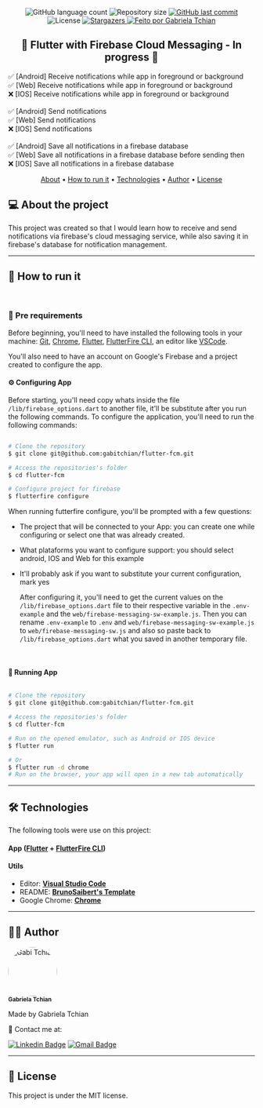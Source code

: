 <p align="center">
  <img alt="GitHub language count" src="https://img.shields.io/github/languages/count/gabitchian/flutter-fcm?color=%2304D361&style=for-the-badge">

  <img alt="Repository size" src="https://img.shields.io/github/repo-size/gabitchian/flutter-fcm?style=for-the-badge">

  <a href="https://github.com/gabitchian/flutter-fcm/commits/main">
    <img alt="GitHub last commit" src="https://img.shields.io/github/last-commit/gabitchian/flutter-fcm?style=for-the-badge">
  </a>

   <img alt="License" src="https://img.shields.io/badge/license-MIT-brightgreen?style=for-the-badge">
   <a href="https://github.com/gabitchian/flutter-fcm/stargazers">
    <img alt="Stargazers" src="https://img.shields.io/github/stars/gabitchian/flutter-fcm?style=for-the-badge">
  </a>

  <a href="https://github.com/gabitchian">
    <img alt="Feito por Gabriela Tchian" src="https://img.shields.io/badge/feito%20por-Gabi%20Tchian-%231b9?style=for-the-badge">
  </a>

</p>
<!-- <h1 align="center" style="padding: 50px; background: #333333;">
    <img alt="flutter-fcm" title="#flutter-fcm" src="https://raw.githubusercontent.com/gabitchian/flutter-fcm/main/public/logo-full.svg" />
</h1> -->

<h2 align="center">
	🏁  Flutter with Firebase Cloud Messaging - In progress 🏁
</h2>
<p>
  ✅ [Android] Receive notifications while app in foreground or background
  <br />
  ✅ [Web] Receive notifications while app in foreground or background
  <br />
  ❌ [IOS] Receive notifications while app in foreground or background
  <br />
  <br />
  ✅ [Android] Send notifications
  <br />
  ✅ [Web] Send notifications
  <br />
  ❌ [IOS] Send notifications
  <br />
  <br />
  ✅ [Android] Save all notifications in a firebase database
  <br />
  ✅ [Web] Save all notifications in a firebase database before sending then
  <br />
  ❌ [IOS] Save all notifications in a firebase database
  <br /> 
</p>

<p align="center">
 <a href="#--about-the-project">About</a> •
 <a href="#--how-to-run-it">How to run it</a> •
 <a href="#--technologies">Technologies</a> •
 <a href="#--author">Author</a> •
 <a href="#--license">License</a>
</p>

## [](https://github.com/gabitchian/flutter-fcm#--about-the-project) 💻 About the project

This project was created so that I would learn how to receive and send notifications via firebase's cloud messaging service, while also saving it in firebase's database for notification management.

---

## [](https://github.com/gabitchian/flutter-fcm#--how-to-run-it) 🚀 How to run it

<br />

### 📝 Pre requirements

Before beginning, you'll need to have installed the following tools in your machine:
[Git](https://git-scm.com), [Chrome](https://www.google.com/intl/en-US/chrome/), [Flutter](https://docs.flutter.dev/get-started/install), [FlutterFire CLI](https://firebase.flutter.dev/docs/cli/), an editor like [VSCode](https://code.visualstudio.com/).

You'll also need to have an account on Google's Firebase and a project created to configure the app.
<br />

#### ⚙️ Configuring App

Before starting, you'll need copy whats inside the file <code>/lib/firebase_options.dart</code> to another file, it'll be substitute after you run the following commands.
To configure the application, you'll need to run the following commands:

```bash

# Clone the repository
$ git clone git@github.com:gabitchian/flutter-fcm.git

# Access the repositories's folder
$ cd flutter-fcm

# Configure project for firebase
$ flutterfire configure
```

When running futterfire configure, you'll be prompted with a few questions:

- The project that will be connected to your App: you can create one while configuring or select one that was already created.
- What plataforms you want to configure support: you should select android, IOS and Web for this example
- It'll probably ask if you want to substitute your current configuration, mark yes
  <p>
    After configuring it, you'll need to get the current values on the <code>/lib/firebase_options.dart</code> file to their respective variable in the <code>.env-example</code> and the <code>web/firebase-messaging-sw-example.js</code>.
    Then you can rename <code>.env-example</code> to <code>.env</code> and <code>web/firebase-messaging-sw-example.js</code> to <code>web/firebase-messaging-sw.js</code> and also so paste back to <code>/lib/firebase_options.dart</code> what you saved in another temporary file.
  </p>

    <br />

#### 🧭 Running App

```bash

# Clone the repository
$ git clone git@github.com:gabitchian/flutter-fcm.git

# Access the repositories's folder
$ cd flutter-fcm

# Run on the opened emulator, such as Android or IOS device
$ flutter run

# Or
$ flutter run -d chrome
# Run on the browser, your app will open in a new tab automatically

```

---

## [](https://github.com/gabitchian/flutter-fcm#--technologies) 🛠 Technologies

The following tools were use on this project:

#### **App** (**[Flutter](https://docs.flutter.dev/get-started/install)** + **[FlutterFire CLI](https://firebase.flutter.dev/docs/cli/)**)

#### **Utils**

- Editor: **[Visual Studio Code](https://code.visualstudio.com/)**
- README: **[BrunoSaibert's Template](https://github.com/BrunoSaibert/brunoquiz/blob/main/README.md)**
- Google Chrome: **[Chrome](https://www.google.com/intl/en-US/chrome/)**

---

## [](https://github.com/gabitchian/flutter-fcm#--author) 👩‍🚀 Author

 <img style="border-radius: 50%;" src="https://avatars.githubusercontent.com/gabitchian" width="100px;" alt="Gabi Tchian"/>
 <br />
 <sub><b>Gabriela Tchian</b></sub></a>
 <br />

Made by Gabriela Tchian

👋 Contact me at:

[![Linkedin Badge](https://img.shields.io/badge/-LinkedIn-blue?style=for-the-badge&logo=Linkedin&logoColor=white&link=https://www.linkedin.com/in/gabrielatchian/)](https://www.linkedin.com/in/gabrielatchian/)
[![Gmail Badge](https://img.shields.io/badge/-Gmail-c14438?style=for-the-badge&logo=Gmail&logoColor=white&link=mailto:gftchian0609@gmail.com)](mailto:gftchian0609@gmail.com)

---

## [](https://github.com/gabitchian/flutter-fcm#--license) 📝 License

This project is under the MIT license.

